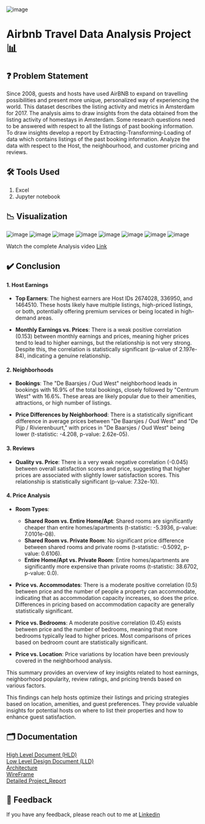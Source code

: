 ![image](https://github.com/user-attachments/assets/f4cec887-d54d-49d3-b000-a3eaa4ad76a9)
# Airbnb Travel Data Analysis Project 📊
## ❓ Problem Statement
Since 2008, guests and hosts have used AirBNB to expand on travelling possibilities and present more unique, personalized way of experiencing the world. This dataset describes the listing activity and metrics in Amsterdam for 2017.  The analysis aims to draw insights from the data obtained from the listing activity of homestays in Amsterdam. Some research questions need to be answered with respect to all the listings of past booking information. To draw insights develop a report by Extracting-Transforming-Loading of data which contains listings of the past booking information. Analyze the data with respect to the Host, the neighbourhood, and customer pricing and reviews.
## 🛠 Tools Used
1. Excel
2. Jupyter notebook

## 📉 Visualization
![image](https://github.com/user-attachments/assets/e36ba4b5-0ad4-4ab2-ba8d-a4aaee34a9df)
![image](https://github.com/user-attachments/assets/224f1e4b-7c6b-4a07-a8f5-f23ab6619e59)
![image](https://github.com/user-attachments/assets/b61b7d60-8a12-4c26-a368-b1f1532140b1)
![image](https://github.com/user-attachments/assets/06c542a9-5c2b-4ce4-93fb-494eea452171)
![image](https://github.com/user-attachments/assets/e9939576-0670-4e0b-b9b2-04440cd2a438)
![image](https://github.com/user-attachments/assets/f57e2e91-9a1f-40c0-afdf-c1a27e84a38b)
![image](https://github.com/user-attachments/assets/83e35fdd-eaa8-4079-9ec9-be03f7d0f768)
![image](https://github.com/user-attachments/assets/7051195f-8b47-4ed3-9a1e-643c21eb86d6)


Watch the complete Analysis video [Link]()
## ✔️ Conclusion
#### 1. Host Earnings

- **Top Earners**: The highest earners are Host IDs 2674028, 336950, and 1464510. These hosts likely have multiple listings, high-priced listings, or both, potentially offering premium services or being located in high-demand areas.
  
- **Monthly Earnings vs. Prices**: There is a weak positive correlation (0.153) between monthly earnings and prices, meaning higher prices tend to lead to higher earnings, but the relationship is not very strong. Despite this, the correlation is statistically significant (p-value of 2.197e-84), indicating a genuine relationship.

#### 2. Neighborhoods

- **Bookings**: The "De Baarsjes / Oud West" neighborhood leads in bookings with 16.9% of the total bookings, closely followed by "Centrum West" with 16.6%. These areas are likely popular due to their amenities, attractions, or high number of listings.
  
- **Price Differences by Neighborhood**: There is a statistically significant difference in average prices between "De Baarsjes / Oud West" and "De Pijp / Rivierenbuurt," with prices in "De Baarsjes / Oud West" being lower (t-statistic: -4.208, p-value: 2.62e-05).

#### 3. Reviews

- **Quality vs. Price**: There is a very weak negative correlation (-0.045) between overall satisfaction scores and price, suggesting that higher prices are associated with slightly lower satisfaction scores. This relationship is statistically significant (p-value: 7.32e-10).

#### 4. Price Analysis

- **Room Types**:
  - **Shared Room vs. Entire Home/Apt**: Shared rooms are significantly cheaper than entire homes/apartments (t-statistic: -5.3936, p-value: 7.0101e-08).
  - **Shared Room vs. Private Room**: No significant price difference between shared rooms and private rooms (t-statistic: -0.5092, p-value: 0.6106).
  - **Entire Home/Apt vs. Private Room**: Entire homes/apartments are significantly more expensive than private rooms (t-statistic: 38.6702, p-value: 0.0).

- **Price vs. Accommodates**: There is a moderate positive correlation (0.5) between price and the number of people a property can accommodate, indicating that as accommodation capacity increases, so does the price. Differences in pricing based on accommodation capacity are generally statistically significant.

- **Price vs. Bedrooms**: A moderate positive correlation (0.45) exists between price and the number of bedrooms, meaning that more bedrooms typically lead to higher prices. Most comparisons of prices based on bedroom count are statistically significant.

- **Price vs. Location**: Price variations by location have been previously covered in the neighborhood analysis.

This summary provides an overview of key insights related to host earnings, neighborhood popularity, review ratings, and pricing trends based on various factors.
   
This findings can help hosts optimize their listings and pricing strategies based on location, amenities, and guest preferences. They provide valuable insights for potential hosts on where to list their properties and how to enhance guest satisfaction.
## 🗂 Documentation
[High Level Document (HLD)](https://github.com/user-attachments/files/16573259/Airbnb_Travel_Data_Analysis_HLD.pdf)    
[Low Level Design Document (LLD)](https://github.com/user-attachments/files/16573267/Airbnb_Travel_Data_Analysis_LLD.pdf)    
[Architecture](https://github.com/user-attachments/files/16573273/Airbnb_Travel_Data_Analysis_Architecture.pdf)    
[WireFrame](https://github.com/user-attachments/files/16573276/Airbnb_Travel_Data_Analysis_Wireframe.pdf)    
[Detailed Project_Report](https://github.com/user-attachments/files/16573277/Airbnb_Travel_Data_Analysis_Report.pdf)


## 📩 Feedback
If you have any feedback, please reach out to me at [Linkedin](https://www.linkedin.com/in/vineet-patel416/)
